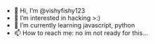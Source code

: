 - 👋 Hi, I’m @vishyfishy123
- 👀 I’m interested in hacking >:)
- 🌱 I’m currently learning javascript, python
- 📫 How to reach me: no im not ready for this...

<!---
vishyfishy123/vishyfishy123 is a ✨ special ✨ repository because its `README.md` (this file) appears on your GitHub profile.
You can click the Preview link to take a look at your changes.
--->
